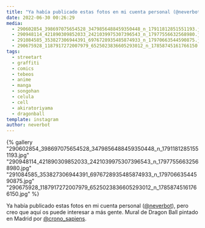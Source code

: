```yaml
---
title: "Ya había publicado estas fotos en mi cuenta personal (@neverbot), pero creo que aquí os puede interesar a más gente. Mural de Dragon Ball pintado en Madrid por @crono_sapiens"
date: 2022-06-30 00:26:29
media: 
  - 290602854_398697075654528_3479856488459350448_n_17911812851551193.jpg
  - 290948114_421890309852033_2421039975307396543_n_17977556632568980.jpg
  - 291084585_353827306944391_6976728935485874933_n_17970663544590875.jpg
  - 290675928_1187917272007979_6525023836605293012_n_17858745161766150.jpg
tags: 
  - streetart
  - graffiti
  - comics
  - tebeos
  - anime
  - manga
  - songohan
  - celula
  - cell
  - akiratoriyama
  - dragonball
template: instagram
author: neverbot
---
```


{% gallery "290602854_398697075654528_3479856488459350448_n_17911812851551193.jpg" "290948114_421890309852033_2421039975307396543_n_17977556632568980.jpg" "291084585_353827306944391_6976728935485874933_n_17970663544590875.jpg" "290675928_1187917272007979_6525023836605293012_n_17858745161766150.jpg" %}

Ya había publicado estas fotos en mi cuenta personal ([@neverbot](https://instagram.com/neverbot)), pero creo que aquí os puede interesar a más gente. Mural de Dragon Ball pintado en Madrid por [@crono_sapiens](https://instagram.com/crono_sapiens).
